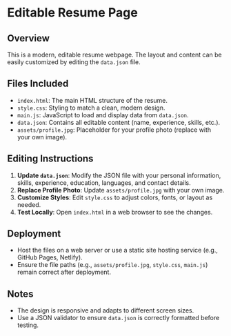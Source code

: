 # Editable Resume Page

## Overview
This is a modern, editable resume webpage. The layout and content can be easily customized by editing the `data.json` file.

## Files Included
- `index.html`: The main HTML structure of the resume.
- `style.css`: Styling to match a clean, modern design.
- `main.js`: JavaScript to load and display data from `data.json`.
- `data.json`: Contains all editable content (name, experience, skills, etc.).
- `assets/profile.jpg`: Placeholder for your profile photo (replace with your own image).

## Editing Instructions
1. **Update `data.json`**: Modify the JSON file with your personal information, skills, experience, education, languages, and contact details.
2. **Replace Profile Photo**: Update `assets/profile.jpg` with your own image.
3. **Customize Styles**: Edit `style.css` to adjust colors, fonts, or layout as needed.
4. **Test Locally**: Open `index.html` in a web browser to see the changes.

## Deployment
- Host the files on a web server or use a static site hosting service (e.g., GitHub Pages, Netlify).
- Ensure the file paths (e.g., `assets/profile.jpg`, `style.css`, `main.js`) remain correct after deployment.

## Notes
- The design is responsive and adapts to different screen sizes.
- Use a JSON validator to ensure `data.json` is correctly formatted before testing.